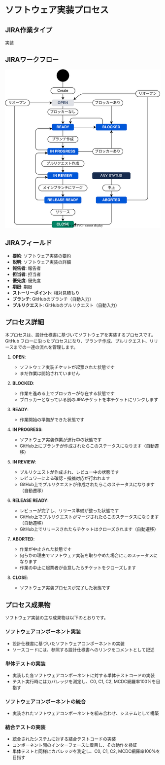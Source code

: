 # ソフトウェア実装プロセス

## JIRA作業タイプ

実装

## JIRAワークフロー

![JIRAフローとGitHub連携ワークフロー](../draw.io/jiraflow-github.drawio.svg)

## JIRAフィールド

- **要約**: ソフトウェア実装の要約
- **説明**: ソフトウェア実装の詳細
- **報告者**: 報告者
- **担当者**: 担当者
- **優先度**: 優先度
- **期限**: 期限
- **ストーリーポイント**: 相対見積もり
- **ブランチ**: GitHubのブランチ（自動入力）
- **プルリクエスト**: GitHubのプルリクエスト（自動入力）

## プロセス詳細

本プロセスは、設計仕様書に基づいてソフトウェアを実装するプロセスです。GitHub フローに沿ったプロセスになり、ブランチ作成、プルリクエスト、リリースまでの一連の流れを管理します。

1.  **OPEN**:
    *   ソフトウェア実装チケットが起票された状態です
    *   まだ作業は開始されていません

2.  **BLOCKED**:
    *   作業を進める上でブロッカーが存在する状態です
    *   ブロッカーとなっている別のJIRAチケットを本チケットにリンクします

3.  **READY**:
    *   作業開始の準備ができた状態です

4.  **IN PROGRESS**:
    *   ソフトウェア実装作業が進行中の状態です
    *   GitHub上にブランチが作成されたらこのステータスになります（自動遷移）

5.  **IN REVIEW**:
    *   プルリクエストが作成され、レビュー中の状態です
    *   レビュワーによる確認・指摘対応が行われます
    *   GitHub上でプルリクエストが作成されたらこのステータスになります（自動遷移）

6.  **RELEASE READY**:
    *   レビューが完了し、リリース準備が整った状態です
    *   GitHub上でプルリクエストがマージされたらこのステータスになります（自動遷移）
    *   GitHub上でリリースされたらチケットはクローズされます（自動遷移）

7.  **ABORTED**:
    *   作業が中止された状態です
    *   何らかの理由でソフトウェア実装を取りやめた場合にこのステータスになります
    *   作業の中止に起票者が合意したらチケットをクローズします

8.  **CLOSE**:
    *   ソフトウェア実装プロセスが完了した状態です
## プロセス成果物

ソフトウェア実装の主な成果物は以下のとおりです。

### ソフトウェアコンポーネント実装

*   設計仕様書に基づいたソフトウェアコンポーネントの実装
*   ソースコードには、参照する設計仕様書へのリンクをコメントとして記述

### 単体テストの実装

*   実装した各ソフトウェアコンポーネントに対する単体テストコードの実装
*   テスト実行時にはカバレッジを測定し、C0, C1, C2, MCDC網羅率100%を目指す

### ソフトウェアコンポーネントの統合

*   実装されたソフトウェアコンポーネントを組み合わせ、システムとして構築

### 結合テストの実装

*   統合されたシステムに対する結合テストコードの実装
*   コンポーネント間のインターフェースに着目し、その動作を検証
*   単体テストと同様にカバレッジを測定し、C0, C1, C2, MCDC網羅率100%を目指す

